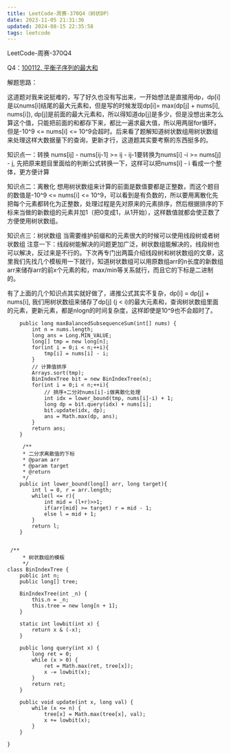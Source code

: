 ```yaml
---
title: LeetCode-周赛-370Q4（树状DP）
date: 2023-11-05 21:31:36
updated: 2024-08-15 22:35:58
tags: leetcode
---
```

LeetCode-周赛-370Q4

Q4：[100112. 平衡子序列的最大和](https://leetcode.cn/problems/maximum-balanced-subsequence-sum/description/)


解题思路：

这道题对我来说挺难的，写了好久也没有写出来，一开始想法是直接用dp，dp[i]是以nums[i]结尾的最大元素和，但是写的时候发现dp[i]= max(dp[j] + nums[i], nums[i]), dp[j]是前面的最大元素和，所以得知道dp[j]是多少，但是没想出来怎么算这个值，只能把前面的和都存下来，都比一遍求最大值，所以用两层for循环，但是-10^9 <= nums[i] <= 10^9会超时。后来看了题解知道树状数组用树状数组来处理这样大数据量下的查询，更新才行，这道题其实要考察的东西挺多的。

知识点一：转换
nums[ij] - nums[ij-1] >= ij - ij-1要转换为nums[i] -i >= nums[j] - j, 先把原来题目里面给的判断公式转换一下，这样可以把nums[i] - i 看成一个整体，更方便计算

知识点二：离散化
想用树状数组来计算的前面是数值要都是正整数，而这个题目的数值是-10^9 <= nums[i] <= 10^9，可以看到是有负数的，所以要用离散化先把每个元素都转化为正整数，处理过程是先对原来的元素排序，然后根据排序的下标来当做的新数组的元素并加1（把0变成1，从1开始），这样数值就都会使正数了方便使用树状数组。

知识点三：树状数组
当需要维护前缀和的元素很大的时候可以使用线段树或者树状数组
注意一下：线段树能解决的问题更加广泛，树状数组能解决的，线段树也可以解决，反过来是不行的。下次再专门出两篇介绍线段树和树状数组的文章，这里我们先找几个模板用一下就行，知道树状数组可以用原数组arr的n长度的新数组arr来储存arr的前x个元素的和，max/min等关系就行，而且它的下标是二进制的。

有了上面的几个知识点其实就好做了，递推公式其实不复杂，dp[i] = dp[j] + nums[i], 我们用树状数组来储存了dp[j] (j < i)的最大元素和，查询树状数组里面的元素，更新元素，都是nlogn的时间复杂度，这样即使是10^9也不会超时了。

```
    public long maxBalancedSubsequenceSum(int[] nums) {
        int n = nums.length;
        long ans = Long.MIN_VALUE;
        long[] tmp = new long[n];
        for(int i = 0;i < n;++i){
            tmp[i] = nums[i] - i;
        }
        // 计算值排序
        Arrays.sort(tmp);
        BinIndexTree bit = new BinIndexTree(n);
        for(int i = 0;i < n;++i){
            // 排序+二分对nums[i]-i做离散化处理
            int idx = lower_bound(tmp, nums[i]-i) + 1;
            long dp = bit.query(idx) + nums[i]; 
            bit.update(idx, dp);   
            ans = Math.max(dp, ans);
        }
        return ans;
    }

	 /**
     * 二分求离散值的下标
     * @param arr
     * @param target
     * @return
     */
    public int lower_bound(long[] arr, long target){
        int l = 0, r = arr.length;
        while(l <= r){
            int mid = (l+r)>>1;
            if(arr[mid] >= target) r = mid - 1;
            else l = mid + 1;
        }
        return l;
    }


 /**
     * 树状数组的模板
     */
class BinIndexTree {
    public int n;
    public long[] tree;

    BinIndexTree(int _n) {
        this.n = _n;
        this.tree = new long[n + 1];
    }

    static int lowbit(int x) {
        return x & (-x);
    }

    public long query(int x) {
        long ret = 0;
        while (x > 0) {
            ret = Math.max(ret, tree[x]);
            x -= lowbit(x);
        }
        return ret;
    }

    public void update(int x, long val) {
        while (x <= n) {
            tree[x] = Math.max(tree[x], val);
            x += lowbit(x);
        }
    }

}
```


